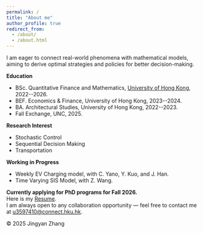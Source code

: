 ```yaml
---
permalink: /
title: "About me"
author_profile: true
redirect_from: 
  - /about/
  - /about.html
---
```

I am eager to connect real-world phenomena with mathematical models, aiming to derive optimal strategies and policies for better decision-making.


**Education**  
- BSc. Quantitative Finance and Mathematics, [University of Hong Kong](https://www.hku.hk/), 2022--2026.
- BEF. Economics & Finance, University of Hong Kong, 2023--2024.
- BA. Architectural Studies, University of Hong Kong, 2022--2023.
- Fall Exchange, UNC, 2025.

**Research Interest**
- Stochastic Control
- Sequential Decision Making
- Transportation

**Working in Progress**  
- Weekly EV Charging model, with C. Yano, Y. Kuo, and J. Han.
- Time Varying SIS Model, with Z. Wang.


**Currently applying for PhD programs for Fall 2026.**  
Here is my [Resume](/Felix/assets/Zhang_Jingyan_Resume_Application.pdf).  
I am always open to any collaboration opportunity — feel free to contact me at [u3597410@connect.hku.hk](mailto:u3597410@connect.hku.hk).

<footer>
    <p>© 2025 Jingyan Zhang</p>
    <script type="text/javascript" id="mapmyvisitors" src="https://mapmyvisitors.com/map.js?cl=ffffff&w=300&t=tt&d=PJGHYl0CjG8zHjiAFTQLa532eEU8r_LnrpEwdBUvHA8&co=2d78ad&cmo=3acc3a&cmn=ff5353&ct=ffffff"></script>
</footer>

